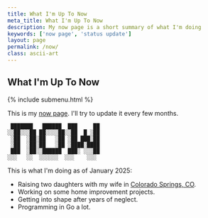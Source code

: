 ```yaml
---
title: What I'm Up To Now
meta_title: What I'm Up To Now
description: My now page is a short summary of what I'm doing
keywords: ['now page', 'status update']
layout: page
permalink: /now/
class: ascii-art
---
```

## What I'm Up To Now

{% include submenu.html %}

This is my [now page](https://nownownow.com/about). I'll try to update it every
few months.

```ascii-art-right
 ███████   ██████  ███     ██
░░██░░░██ ██░░░░██░░██  █ ░██
 ░██  ░██░██   ░██ ░██ ███░██
 ░██  ░██░██   ░██ ░████░████
 ███  ░██░░██████  ███░ ░░░██
░░░   ░░  ░░░░░░  ░░░    ░░░
```

This is what I'm doing as of January 2025:

* Raising two daughters with my wife in [Colorado Springs, CO](https://en.wikipedia.org/wiki/Colorado_Springs%2C_Colorado).
* Working on some home improvement projects.
* Getting into shape after years of neglect.
* Programming in Go a lot.
